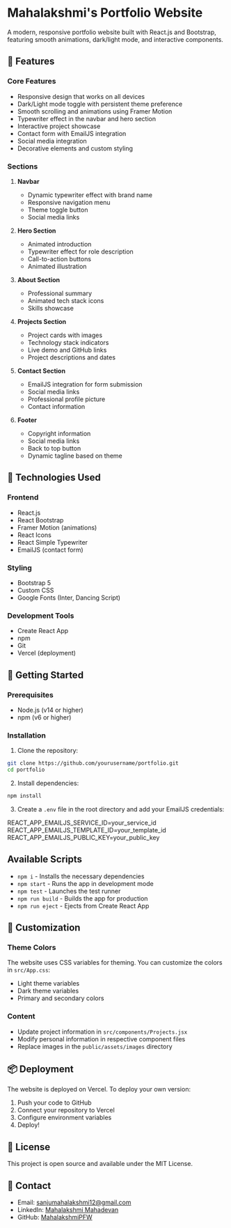 # Mahalakshmi's Portfolio Website

A modern, responsive portfolio website built with React.js and Bootstrap, featuring smooth animations, dark/light mode, and interactive components.

## 🚀 Features

### Core Features
- Responsive design that works on all devices
- Dark/Light mode toggle with persistent theme preference
- Smooth scrolling and animations using Framer Motion
- Typewriter effect in the navbar and hero section
- Interactive project showcase
- Contact form with EmailJS integration
- Social media integration
- Decorative elements and custom styling

### Sections
1. **Navbar**
   - Dynamic typewriter effect with brand name
   - Responsive navigation menu
   - Theme toggle button
   - Social media links

2. **Hero Section**
   - Animated introduction
   - Typewriter effect for role description
   - Call-to-action buttons
   - Animated illustration

3. **About Section**
   - Professional summary
   - Animated tech stack icons
   - Skills showcase

4. **Projects Section**
   - Project cards with images
   - Technology stack indicators
   - Live demo and GitHub links
   - Project descriptions and dates

5. **Contact Section**
   - EmailJS integration for form submission
   - Social media links
   - Professional profile picture
   - Contact information

6. **Footer**
   - Copyright information
   - Social media links
   - Back to top button
   - Dynamic tagline based on theme

## 🎨 Technologies Used

### Frontend
- React.js
- React Bootstrap
- Framer Motion (animations)
- React Icons
- React Simple Typewriter
- EmailJS (contact form)

### Styling
- Bootstrap 5
- Custom CSS
- Google Fonts (Inter, Dancing Script)

### Development Tools
- Create React App
- npm
- Git
- Vercel (deployment)

## 🚀 Getting Started

### Prerequisites
- Node.js (v14 or higher)
- npm (v6 or higher)

### Installation

1. Clone the repository:
```bash
git clone https://github.com/yourusername/portfolio.git
cd portfolio
```

2. Install dependencies:
```bash
npm install
```

3. Create a `.env` file in the root directory and add your EmailJS credentials:

REACT_APP_EMAILJS_SERVICE_ID=your_service_id
REACT_APP_EMAILJS_TEMPLATE_ID=your_template_id
REACT_APP_EMAILJS_PUBLIC_KEY=your_public_key


## Available Scripts

- `npm i` - Installs the necessary dependencies
- `npm start` - Runs the app in development mode
- `npm test` - Launches the test runner
- `npm run build` - Builds the app for production
- `npm run eject` - Ejects from Create React App

## 🎨 Customization

### Theme Colors
The website uses CSS variables for theming. You can customize the colors in `src/App.css`:
- Light theme variables
- Dark theme variables
- Primary and secondary colors

### Content
- Update project information in `src/components/Projects.jsx`
- Modify personal information in respective component files
- Replace images in the `public/assets/images` directory

## 📦 Deployment
The website is deployed on Vercel. To deploy your own version:

1. Push your code to GitHub
2. Connect your repository to Vercel
3. Configure environment variables
4. Deploy!

## 📝 License
This project is open source and available under the MIT License.

## 👥 Contact
- Email: sanjumahalakshmi12@gmail.com
- LinkedIn: [Mahalakshmi Mahadevan](https://www.linkedin.com/in/mahalakshmimahadevan/)
- GitHub: [MahalakshmiPFW](https://github.com/MahalakshmiPFW)

